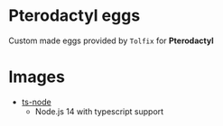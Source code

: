 # Pterodactyl eggs
Custom made eggs provided by `Tolfix` for **Pterodactyl**

# Images

* [ts-node](https://hub.docker.com/r/tolfixorg/ts-node)
    * Node.js 14 with typescript support